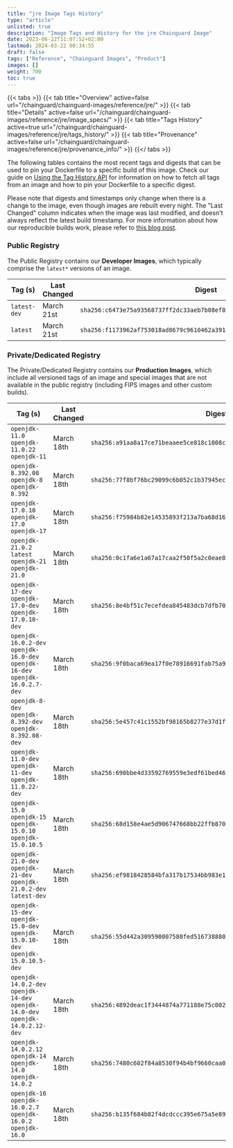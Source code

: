 ```yaml
---
title: "jre Image Tags History"
type: "article"
unlisted: true
description: "Image Tags and History for the jre Chainguard Image"
date: 2023-06-22T11:07:52+02:00
lastmod: 2024-03-22 00:34:55
draft: false
tags: ["Reference", "Chainguard Images", "Product"]
images: []
weight: 700
toc: true
---
```


{{< tabs >}}
{{< tab title="Overview" active=false url="/chainguard/chainguard-images/reference/jre/" >}}
{{< tab title="Details" active=false url="/chainguard/chainguard-images/reference/jre/image_specs/" >}}
{{< tab title="Tags History" active=true url="/chainguard/chainguard-images/reference/jre/tags_history/" >}}
{{< tab title="Provenance" active=false url="/chainguard/chainguard-images/reference/jre/provenance_info/" >}}
{{</ tabs >}}

The following tables contains the most recent tags and digests that can be used to pin your Dockerfile to a specific build of this image. Check our guide on [Using the Tag History API](/chainguard/chainguard-images/using-the-tag-history-api/) for information on how to fetch all tags from an image and how to pin your Dockerfile to a specific digest.

Please note that digests and timestamps only change when there is a change to the image, even though images are rebuilt every night. The "Last Changed" column indicates when the image was last modified, and doesn't always reflect the latest build timestamp. For more information about how our reproducible builds work, please refer to [this blog post](https://www.chainguard.dev/unchained/reproducing-chainguards-reproducible-image-builds).

### Public Registry
The Public Registry contains our **Developer Images**, which typically comprise the `latest*` versions of an image.

| Tag (s)       | Last Changed | Digest                                                                    |
|---------------|--------------|---------------------------------------------------------------------------|
|  `latest-dev` | March 21st   | `sha256:c6473e75a93568737ff2dc33aeb7b08ef81062ca5c53c233304c7f52e050f0e5` |
|  `latest`     | March 21st   | `sha256:f1173962af753018ad8679c9610462a3914143c7c2589411bc2f1309e29c35df` |


### Private/Dedicated Registry
The Private/Dedicated Registry contains our **Production Images**, which include all versioned tags of an image and special images that are not available in the public registry (including FIPS images and other custom builds).

| Tag (s)                                                                            | Last Changed | Digest                                                                    |
|------------------------------------------------------------------------------------|--------------|---------------------------------------------------------------------------|
|  `openjdk-11.0` `openjdk-11.0.22` `openjdk-11`                                     | March 18th   | `sha256:a91aa8a17ce71beaaee5ce818c1008c000ae433fd6f75dacadbb50a96deeee58` |
|  `openjdk-8.392.08` `openjdk-8` `openjdk-8.392`                                    | March 18th   | `sha256:77f8bf76bc29099c6b052c1b37945ece0819679c25136244347376f1d8da99e6` |
|  `openjdk-17.0.10` `openjdk-17.0` `openjdk-17`                                     | March 18th   | `sha256:f75984b82e14535893f213a7ba68d16d27917a1676972357d31cbe3bfb8443d9` |
|  `openjdk-21.0.2` `latest` `openjdk-21` `openjdk-21.0`                             | March 18th   | `sha256:0c1fa6e1a67a17caa2f50f5a2c0eae819a154a1685223d333a994d8081d86142` |
|  `openjdk-17-dev` `openjdk-17.0-dev` `openjdk-17.0.10-dev`                         | March 18th   | `sha256:8e4bf51c7ecefdea845483dcb7dfb70464892f7ca9d8900d4dcd5e5d205e8f92` |
|  `openjdk-16.0.2-dev` `openjdk-16.0-dev` `openjdk-16-dev` `openjdk-16.0.2.7-dev`   | March 18th   | `sha256:9f0baca69ea17f0e78916691fab75a9933214259a40b6158f8ed621a71a7745d` |
|  `openjdk-8-dev` `openjdk-8.392-dev` `openjdk-8.392.08-dev`                        | March 18th   | `sha256:5e457c41c1552bf98165b8277e37d1f6a7ad4287130f53dad448772d2377c5dd` |
|  `openjdk-11.0-dev` `openjdk-11-dev` `openjdk-11.0.22-dev`                         | March 18th   | `sha256:690bbe4d33592769559e3edf61bed46aa1cd205f289e2b266f75cbda278c3ab6` |
|  `openjdk-15.0` `openjdk-15` `openjdk-15.0.10` `openjdk-15.0.10.5`                 | March 18th   | `sha256:68d158e4ae5d906747668bb22ffb870c6bf4a5577f61c6b0cb22774ef687812d` |
|  `openjdk-21.0-dev` `openjdk-21-dev` `openjdk-21.0.2-dev` `latest-dev`             | March 18th   | `sha256:ef9818428584bfa317b17534bb983e11076d7719db144b7f43b675657e81b106` |
|  `openjdk-15-dev` `openjdk-15.0-dev` `openjdk-15.0.10-dev` `openjdk-15.0.10.5-dev` | March 18th   | `sha256:55d442a309590007580fed5167388808b22710f89079c710754adbc7fbc78e56` |
|  `openjdk-14.0.2-dev` `openjdk-14-dev` `openjdk-14.0-dev` `openjdk-14.0.2.12-dev`  | March 18th   | `sha256:4892deac1f3444874a771188e75c002012347a4060fd2700b698dccfbdb1add7` |
|  `openjdk-14.0.2.12` `openjdk-14` `openjdk-14.0` `openjdk-14.0.2`                  | March 18th   | `sha256:7480c602f84a8530f94b4bf9660caa068301c69755ce8c8b74cc378cf852ca90` |
|  `openjdk-16` `openjdk-16.0.2.7` `openjdk-16.0.2` `openjdk-16.0`                   | March 18th   | `sha256:b135f684b82f4dcdccc395e675a5e892fb419ae2fac7df446ffb4619782a49fc` |

